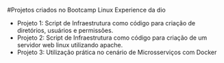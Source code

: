 #Projetos criados no Bootcamp Linux Experience da dio
- Projeto 1: Script de Infraestrutura como código para criação de diretórios, usuários e permissões.
- Projeto 2: Script de Infraestrutura como código para criação de um servidor web linux utilizando apache.
- Projeto 3: Utilização prática no cenário de Microsserviços com Docker
